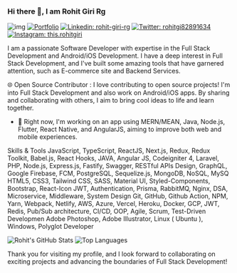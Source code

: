 ### Hi there 👋, I am Rohit Giri Rg

![img](https://komarev.com/ghpvc/?username=RohitGiriRg&base=1000&style=flat-square) [![Portfolio](https://img.shields.io/badge/-Portfolio-2c3e50?style=flat-square&logo=briefcase&logoColor=white&link=https://rohit-giri-portfolio-81f379.netlify.app/)](https://rohit-giri-portfolio-81f379.netlify.app/) [![Linkedin: rohit-giri-rg](https://img.shields.io/badge/-Rohit%20Giri-blue?style=flat-square&logo=Linkedin&logoColor=white&link=https://www.linkedin.com/in/rohit-giri-rg/)](https://www.linkedin.com/in/rohit-giri-rg/) [![Twitter: rohitgi82891634](https://img.shields.io/twitter/follow/rohitgi82891634?style=social)](https://twitter.com/rohitgi82891634) [![Instagram: this.rohitgiri](https://img.shields.io/badge/-this.rohitgiri-E4405F?style=flat-square&logo=Instagram&logoColor=white&link=https://www.instagram.com/this.rohitgiri/)](https://www.instagram.com/this.rohitgiri/)

<!-- [![GitHub RohitGiriRg](https://img.shields.io/github/followers/RohitGiriRg?label=follow&style=social)](https://github.com/RohitGiriRg) -->

I am a passionate Software Developer with expertise in the Full Stack Development and Android/iOS Development. I have a deep interest in Full Stack Development, and I've built some amazing tools that have garnered attention, such as E-commerce site and Backend Services.

🌐 Open Source Contributor : I love contributing to open source projects! I'm into Full Stack Development and also work on Android/iOS apps. By sharing and collaborating with others, I aim to bring cool ideas to life and learn together.

- 🔭 Right now, I'm working on an app using MERN/MEAN, Java, Node.js, Flutter, React Native, and AngularJS, aiming to improve both web and mobile experiences.

Skills & Tools
JavaScript, TypeScript, ReactJS, Next.js, Redux, Redux Toolkit, Babel.js, React Hooks, JAVA,
Angular JS, Codeigniter 4, Laravel, PHP,
Node.js, Express.js, Fastify, Swagger, RESTful APIs
Design, GraphQL, Google Firebase, FCM, PostgreSQL, Sequelize.js, MongoDB, NoSQL, MySQ
HTML5, CSS3, Tailwind CSS, SASS, Material UI, Styled-Components, Bootstrap, React-Icon
JWT, Authentication, Prisma, RabbitMQ, Nginx, DSA, Microservice, Middleware, System Design
Git, GitHub, Github Action, NPM, Yarn, Webpack, Netlify, AWS, Azure, Vercel, Heroku, Docker,
GCP, JWT, Redis, Pub/Sub architecture, CI/CD, OOP, Agile, Scrum, Test-Driven Developmen
Adobe Photoshop, Adobe Illustrator, Linux ( Ubuntu ), Windows, Polyglot Developer

<!--

Here are some ideas to get you started:

- 🔭 I’m currently working on ...
- 🌱 I’m currently learning ...
- 👯 I’m looking to collaborate on ...
- 🤔 I’m looking for help with ...
- 💬 Ask me about ...
- 📫 How to reach me: ...
- 😄 Pronouns: ...
- ⚡ Fun fact: ...
  -->

<p>
  <img src="https://github-readme-stats.vercel.app/api?username=rohitgirirg&hide=issues&count_private=true&show_icons=true&theme=calm" alt="Rohit's GitHub Stats">


  <img src="https://github-readme-stats.vercel.app/api/top-langs/?username=rohitgirirg&layout=compact&theme=calm" alt="Top Languages">
</p>



Thank you for visiting my profile, and I look forward to collaborating on exciting projects and advancing the boundaries of Full Stack Development!
